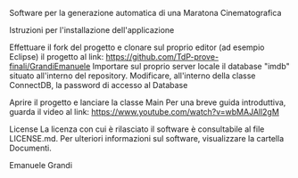 Software per la generazione automatica di una Maratona Cinematografica


Istruzioni per l'installazione dell'applicazione

Effettuare il fork del progetto e clonare sul proprio editor (ad esempio Eclipse) il progetto al link: https://github.com/TdP-prove-finali/GrandiEmanuele
Importare sul proprio server locale il database "imdb" situato all'interno del repository.
Modificare, all'interno della classe ConnectDB, la password di accesso al Database

Aprire il progetto e lanciare la classe Main
Per una breve guida introduttiva, guarda il video al link: https://www.youtube.com/watch?v=wbMAJAll2gM

License
La licenza con cui è rilasciato il software è consultabile al file LICENSE.md.
Per ulteriori informazioni sul software, visualizzare la cartella Documenti.

Emanuele Grandi
